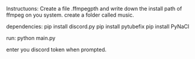 Instructuons:
Create a file .ffmpegpth and write down the install path of ffmpeg on you system.
create a folder called music.

dependencies:
pip install discord.py
pip install pytubefix
pip install PyNaCl

run:
python main.py

enter you discord token when prompted.
